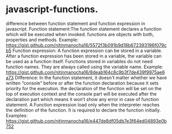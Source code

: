 # javascript-functions.
difference between function statement and function expression in javascript.
Function statement:The function statement declares a function which will be executed when invoked. functions are objects with both, properties and methods.
Example: https://gist.github.com/nitinmanocha16/5572f3b091b9d18b672393196f079cb5
Function expression: A function expression can be stored in a variable. After a function expression has been stored in a variable, the variable can be used as a function itself. Functions stored in variables do not need function names. They are always called using the variable name.
Example:
https://gist.github.com/nitinmanocha16/8deab164c8c9b3f7de439f9975ae6a73
Difference:
In the function statement, it doesn't matter whether we have written “console” before or after the function declaration because it sets priority for the execution. the declaration of the function will be set on the top of execution context and the console part will be executed after the declaration part which means it won’t show any error in case of function statement.
A Function expression load only when the interpreter reaches the definition of the function. It is required to declare the function initially.
Examples: https://gist.github.com/nitinmanocha16/e447de8df05db7e3f64ed04893e0b752
